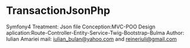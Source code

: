 # TransactionJsonPhp
Symfony4
Treatment: Json file 
Conception:MVC-POO
Design aplication:Route-Controller-Entity-Service-Twig-Bootstrap-Bulma
Author: Iulian Amariei
mail: iulian_bulan@yahoo.com and reineriuli@gmail.com
